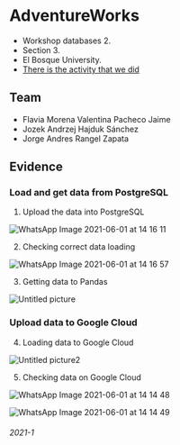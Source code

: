 # AdventureWorks
- Workshop databases 2.
- Section 3.
- El Bosque University.
- [There is the activity that we did](https://docs.google.com/document/d/11uDxYRmlpMWeffaV7ibvxDGC0I5N8D2ycEt2XH6Gil8/edit?usp=sharing)
## Team
- Flavia Morena Valentina Pacheco Jaime
- Jozek Andrzej Hajduk Sánchez
- Jorge Andres Rangel Zapata
## Evidence
### Load and get data from PostgreSQL
1. Upload the data into PostgreSQL

![WhatsApp Image 2021-06-01 at 14 16 11](https://user-images.githubusercontent.com/76627513/120386760-aae3e880-c2ee-11eb-8cd9-ae5704337262.jpeg)


2. Checking correct data loading

![WhatsApp Image 2021-06-01 at 14 16 57](https://user-images.githubusercontent.com/76627513/120386773-b0413300-c2ee-11eb-85b2-6a9ea7596050.jpeg)


3. Getting data to Pandas

![Untitled picture](https://user-images.githubusercontent.com/76627513/120386789-b46d5080-c2ee-11eb-982d-40139b296a54.png)


### Upload data to Google Cloud
4. Loading data to Google Cloud

![Untitled picture2](https://user-images.githubusercontent.com/76627513/120386801-b800d780-c2ee-11eb-9904-568cba08cb36.png)


5. Checking data on Google Cloud

![WhatsApp Image 2021-06-01 at 14 14 48](https://user-images.githubusercontent.com/76627513/120386817-bdf6b880-c2ee-11eb-8efe-07889463b7a6.jpeg)

![WhatsApp Image 2021-06-01 at 14 14 49](https://user-images.githubusercontent.com/76627513/120386835-bfc07c00-c2ee-11eb-9a31-a428166357bf.jpeg)

###### 2021-1
